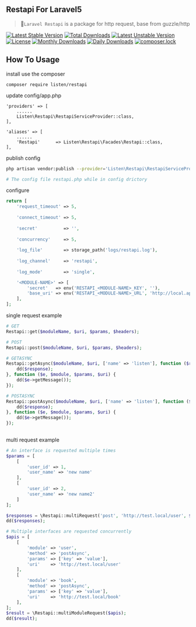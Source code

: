 ## Restapi For Laravel5

> 🚀`Laravel Restapi` is a package for http request, base from guzzle/http 

[![Latest Stable Version](https://poser.pugx.org/listen/restapi/v/stable)](https://packagist.org/packages/listen/restapi)
[![Total Downloads](https://poser.pugx.org/listen/restapi/downloads)](https://packagist.org/packages/listen/restapi)
[![Latest Unstable Version](https://poser.pugx.org/listen/restapi/v/unstable)](https://packagist.org/packages/listen/restapi)
[![License](https://poser.pugx.org/listen/restapi/license)](https://github.com/listen-rain/restapi/blob/master/LICENSE)
[![Monthly Downloads](https://poser.pugx.org/listen/restapi/d/monthly)](https://packagist.org/packages/listen/restapi)
[![Daily Downloads](https://poser.pugx.org/listen/restapi/d/daily)](https://packagist.org/packages/listen/restapi)
[![composer.lock](https://poser.pugx.org/listen/restapi/composerlock)](https://packagist.org/packages/listen/restapi)

##  How To Usage

install use the composer 
```
composer require listen/restapi
```

update config/app.php
```
'providers' => [
    ......
    Listen\Restapi\RestapiServiceProvider::class,
],
    
'aliases' => [
    ......
    'Restapi'      => Listen\Restapi\Facades\Restapi::class,
],
```

publish config
```sh
php artisan vendor:publish --provider='Listen\Restapi\RestapiServiceProvider'

# The config file restapi.php while in config drictory 
```

configure
```php
return [
    'request_timeout' => 5,
  
    'connect_timeout' => 5,
    
    'secret'          => '',
    
    'concurrency'     => 5,
    
    'log_file'        => storage_path('logs/restapi.log'),
    
    'log_channel'     => 'restapi',
    
    'log_mode'        => 'single',

    '<MODULE-NAME>' => [
        'secret'   => env('RESTAPI_<MODULE-NAME>_KEY', ''),
        'base_uri' => env('RESTAPI_<MODULE-NAME>_URL', 'http://local.application.com'),
    ],
];
```

single request example
```php
# GET
Restapi::get($moduleName, $uri, $params, $headers);

# POST
Restapi::post($moduleName, $uri, $params, $headers);

# GETASYNC
Restapi::getAsync($moduleName, $uri, ['name' => 'listen'], function ($response, $module, $params, $uri) {
    dd($response);
}, function ($e, $module, $params, $uri) {
    dd($e->getMessage());
});

# POSTASYNC
Restapi::postAsync($moduleName, $uri, ['name' => 'listen'], function ($response, $module, $params, $uri) {
    dd($response);
}, function ($e, $module, $params, $uri) {
    dd($e->getMessage());
});
        
```

multi request example
```php
# An interface is requested multiple times
$params = [
    [
        'user_id' => 1,
        'user_name' => 'new name'
    ],
    [
        'user_id' => 2,
        'user_name' => 'new name2'
    ]
];

$responses = \Restapi::multiRequest('post', 'http://test.local/user', $params, ['Content-Type' => 'application/x-www-form-urlencoded']);
dd($responses);

# Multiple interfaces are requested concurrently
$apis = [
    [
        'module' => 'user',
        'method' => 'postAsync',
        'params' => ['key' => 'value'],
        'uri'    => 'http://test.local/user'
    ],
    [
        'module' => 'book',
        'method' => 'postAsync',
        'params' => ['key' => 'value'],
        'uri'    => 'http://test.local/book'
    ],
];
$result = \Restapi::multiModuleRequest($apis);
dd($result);
```
